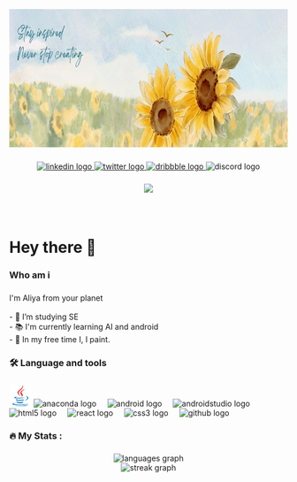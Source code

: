 <div align="center">
  <img height="250" src="banner.png"  />
</div>

###

<div align="center">
  <a href="https://www.linkedin.com/in/aliyaalvi/" target="_blank">
    <img src="https://raw.githubusercontent.com/maurodesouza/profile-readme-generator/master/src/assets/icons/social/linkedin/default.svg" width="38" height="26" alt="linkedin logo"  />
  </a>
  <a href="https://twitter.com/AliyaDevNova" target="_blank">
    <img src="https://raw.githubusercontent.com/maurodesouza/profile-readme-generator/master/src/assets/icons/social/twitter/default.svg" width="38" height="26" alt="twitter logo"  />
  </a>
  <a href="https://dribbble.com/AliyaBatoolAlvi" target="_blank">
    <img src="https://raw.githubusercontent.com/maurodesouza/profile-readme-generator/master/src/assets/icons/social/dribbble/default.svg" width="38" height="26" alt="dribbble logo"  />
  </a>
  <img src="https://raw.githubusercontent.com/maurodesouza/profile-readme-generator/master/src/assets/icons/social/discord/default.svg" width="38" height="26" alt="discord logo"  />
</div>


###

<div align="center">
  <img src="https://visitor-badge.laobi.icu/badge?page_id=aliyabatoolalvi.aliyabatoolalvi&"  />
</div>

###

<br clear="both">

<h1 align="left">Hey there 👋</h1>

###

<h3 align="left">Who am i</h3>

###

<p align="left">I'm Aliya from your planet<br><br>- 🔭 I’m studying SE<br>- 📚 I'm currently learning AI and android<br>- 🎨 In my free time I, I paint.</p>

###

<h3 align="left">🛠 Language and tools</h3>

###

<div align="left">
  <img src="https://raw.githubusercontent.com/devicons/devicon/master/icons/java/java-original.svg" alt="java" width="40" height="40"/>
  <img src="https://cdn.jsdelivr.net/gh/devicons/devicon/icons/anaconda/anaconda-original.svg" height="40" alt="anaconda logo"  />
  <img width="12" />
  <img src="https://cdn.jsdelivr.net/gh/devicons/devicon/icons/android/android-original.svg" height="40" alt="android logo"  />
  <img width="12" />
  <img src="https://cdn.jsdelivr.net/gh/devicons/devicon/icons/androidstudio/androidstudio-original.svg" height="40" alt="androidstudio logo"  />
  <img width="12" />
  <img src="https://cdn.jsdelivr.net/gh/devicons/devicon/icons/html5/html5-original.svg" height="40" alt="html5 logo"  />
  <img width="12" />
  <img src="https://cdn.jsdelivr.net/gh/devicons/devicon/icons/react/react-original.svg" height="40" alt="react logo"  />
  <img width="12" />
  <img src="https://cdn.jsdelivr.net/gh/devicons/devicon/icons/css3/css3-original.svg" height="40" alt="css3 logo"  />
  <img width="12" />
  <img src="https://cdn.jsdelivr.net/gh/devicons/devicon/icons/github/github-original.svg" height="40" alt="github logo"  />
</div>


<h3 align="left">🔥   My Stats :</h3>

###

<div align="center">
  <img src="https://github-readme-stats.vercel.app/api/top-langs?username=aliyabatoolalvi&locale=en&hide_title=true&layout=compact&card_width=320&langs_count=5&theme=gruvbox_light&hide_border=true&order=2" height="110" alt="languages graph"  />
</br>
  <img src="https://streak-stats.demolab.com?user=aliyabatoolalvi&locale=en&mode=daily&theme=dark&hide_border=false&border_radius=5&order=3" height="220" alt="streak graph"  />
</div>

###

<!--<img src="https://raw.githubusercontent.com/aliyabatoolalvi/aliyabatoolalvi/main/snake.svg" alt="Snake animation" />-->
